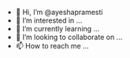 - 👋 Hi, I’m @ayeshapramesti
- 👀 I’m interested in ...
- 🌱 I’m currently learning ...
- 💞️ I’m looking to collaborate on ...
- 📫 How to reach me ...

<!---
ayeshapramesti/ayeshapramesti is a ✨ special ✨ repository because its `README.md` (this file) appears on your GitHub profile.
You can click the Preview link to take a look at your changes.
--->
